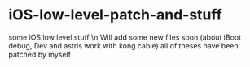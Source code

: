 # iOS-low-level-patch-and-stuff
some iOS low level stuff \n
Will add some new files soon (about iBoot debug, Dev and astris work with kong cable)
all of theses have been patched by myself
